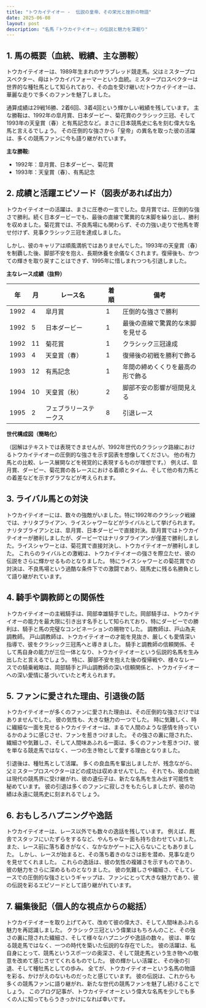 ```yaml
---
title: "トウカイテイオー -  伝説の皇帝、その栄光と挫折の物語"
date: 2025-06-08
layout: post
description: "名馬『トウカイテイオー』の伝説と魅力を深堀り"
---
```


## 1. 馬の概要（血統、戦績、主な勝鞍）

トウカイテイオーは、1989年生まれのサラブレッド競走馬。父はミスタープロスペクター、母はトウカイパフォーマーという血統。ミスタープロスペクターは世界的な種牡馬として知られており、その血を受け継いだトウカイテイオーは、華麗な走りで多くのファンを魅了しました。

通算成績は29戦16勝、2着6回、3着4回という輝かしい戦績を残しています。  主な勝鞍は、1992年の皐月賞、日本ダービー、菊花賞のクラシック三冠、そして1993年の天皇賞（春）と有馬記念など。まさに日本競馬史に名を刻む偉大な名馬と言えるでしょう。  その圧倒的な強さから「皇帝」の異名を取った彼の活躍は、多くの競馬ファンに今も語り継がれています。

**主な勝鞍:**

* 1992年：皐月賞、日本ダービー、菊花賞
* 1993年：天皇賞（春）、有馬記念


## 2. 成績と活躍エピソード（図表があれば出力）

トウカイテイオーの活躍は、まさに圧巻の一言でした。皐月賞では、圧倒的な強さで勝利。続く日本ダービーでも、最後の直線で驚異的な末脚を繰り出し、勝利を収めました。菊花賞では、不良馬場にも関わらず、その力強い走りで他馬を寄せ付けず、見事クラシック三冠を達成しました。

しかし、彼のキャリアは順風満帆ではありませんでした。1993年の天皇賞（春）を制覇した後、脚部不安を抱え、長期休養を余儀なくされます。復帰後も、かつての輝きを取り戻すことはできず、1995年に惜しまれつつも引退しました。

**主なレース成績（抜粋）**

| 年 | 月 | レース名             | 着順 | 備考                                     |
|---|----|----------------------|-----|-----------------------------------------|
| 1992 | 4  | 皐月賞               | 1   | 圧倒的な強さで勝利                       |
| 1992 | 5  | 日本ダービー           | 1   | 最後の直線で驚異的な末脚を見せる         |
| 1992 | 11 | 菊花賞               | 1   | クラシック三冠達成                       |
| 1993 | 4  | 天皇賞（春）           | 1   | 復帰後の初戦を勝利で飾る                   |
| 1993 | 12 | 有馬記念               | 1   | 年間の締めくくりを最高の形で飾る           |
| 1994 | 10 | 天皇賞（秋）           | 2   | 脚部不安の影響が垣間見える                |
| 1995 | 2  | フェブラリーステークス | 8   | 引退レース                               |


**世代構成図（簡略化）**

（図解はテキストでは表現できませんが、1992年世代のクラシック路線におけるトウカイテイオーの圧倒的な強さを示す図表を想像してください。  他の有力馬との比較、レース展開などを視覚的に表現するものが理想です。）  例えば、皐月賞、ダービー、菊花賞の各レースにおける着順とタイム、そして他の有力馬との着差などを示すグラフなどが考えられます。


## 3. ライバル馬との対決

トウカイテイオーには、数々の強敵がいました。特に1992年のクラシック戦線では、ナリタブライアン、ライスシャワーなどがライバルとして挙げられます。ナリタブライアンとは、皐月賞、日本ダービーで直接対決。皐月賞ではトウカイテイオーが勝利しましたが、ダービーではナリタブライアンが僅差で勝利しました。ライスシャワーとは、菊花賞で直接対決し、トウカイテイオーが勝利しました。  これらのライバルとの激戦は、トウカイテイオーの強さを際立たせ、彼の伝説をさらに輝かせるものとなりました。  特にライスシャワーとの菊花賞での対決は、不良馬場という過酷な条件下での激闘であり、競馬史に残る名勝負として語り継がれています。


## 4. 騎手や調教師との関係性

トウカイテイオーの主戦騎手は、岡部幸雄騎手でした。岡部騎手は、トウカイテイオーの能力を最大限に引き出す名手として知られており、特にダービーでの勝利は、騎手と馬の完璧なコンビネーションの賜物でした。  調教師は、戸山為夫調教師。  戸山調教師は、トウカイテイオーの才能を見抜き、厳しくも愛情深い指導で、彼をクラシック三冠馬へと導きました。  騎手と調教師の信頼関係、そして馬自身の能力が三位一体となり、トウカイテイオーという伝説的名馬を生み出したと言えるでしょう。  特に、脚部不安を抱えた後の復帰戦や、様々なレースでの騎乗戦略は、岡部騎手と戸山調教師の深い信頼関係と、トウカイテイオーへの深い愛情に基づいていたと考えられます。


## 5. ファンに愛された理由、引退後の話

トウカイテイオーが多くのファンに愛された理由は、その圧倒的な強さだけではありませんでした。  彼の気性も、大きな魅力の一つでした。  時に気難しく、時に繊細な一面を見せるトウカイテイオーは、まるで人間のような感情を持っているかのように感じさせ、ファンを惹きつけました。  その強さの裏に隠された、繊細さや気難しさ、そして人間味あふれる一面は、多くのファンを惹きつけ、彼を単なる競走馬ではなく、一つの生き物として愛する理由となりました。

引退後は、種牡馬として活躍。  多くの良血馬を輩出しましたが、残念ながら、父ミスタープロスペクターほどの成功は収めませんでした。  それでも、彼の血統は現代の競馬界に受け継がれ、彼の遺伝子は、新たな名馬を生み出す可能性を秘めています。  彼の引退は多くのファンに寂しさをもたらしましたが、彼の功績は永遠に競馬史に刻まれるでしょう。


## 6. おもしろハプニングや逸話

トウカイテイオーは、レース以外でも数々の逸話を残しています。  例えば、厩舎でスタッフにいたずらをするなど、やんちゃな一面も持ち合わせていました。  また、レース前に落ち着きがなく、なかなかゲートに入らないこともありました。  しかし、レースが始まると、その落ち着きのなさは影を潜め、見事な走りを見せてくれました。  これらの逸話は、彼の気性の複雑さを示すものであり、彼の魅力をさらに深めるものとなりました。  彼の気難しさや繊細さ、そしてレースでの圧倒的な強さというギャップは、ファンにとって大きな魅力であり、彼の伝説を彩るエピソードとして語り継がれています。


## 7. 編集後記（個人的な視点からの総括）

トウカイテイオーを取り上げてみて、改めて彼の偉大さ、そして人間味あふれる魅力を再認識しました。  クラシック三冠という偉業はもちろんのこと、その強さの裏に隠された繊細さ、そして様々なハプニングや逸話の数々。  彼は、単なる競走馬ではなく、一つの時代を築いた伝説的な存在でした。  彼の活躍は、私自身にとって、競馬というスポーツの奥深さ、そして競走馬という生き物への敬意を改めて感じさせてくれるものでした。  彼の輝かしい活躍と、その後の引退、そして種牡馬としての歩み。  全てが、トウカイテイオーという名馬の物語を彩る、かけがえのないものだったと感じています。  彼の伝説は、これからも多くの競馬ファンに語り継がれ、新たな世代の競馬ファンを魅了し続けることでしょう。  このブログ記事が、トウカイテイオーという偉大な名馬を少しでも多くの人に知ってもらうきっかけになれば幸いです。
